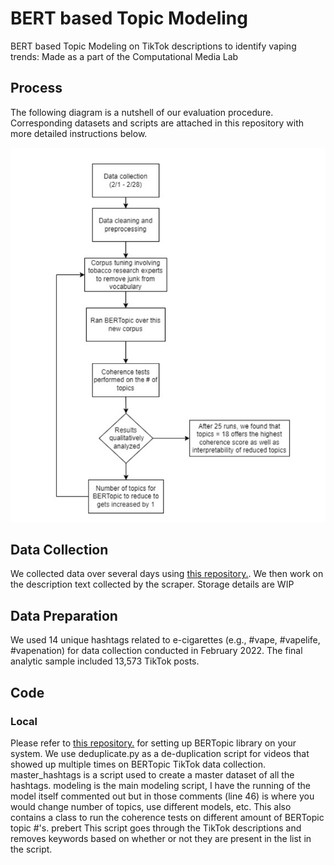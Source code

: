 # BERT based Topic Modeling
BERT based Topic Modeling on TikTok descriptions to identify vaping trends: Made as a part of the Computational Media Lab

## Process
The following diagram is a nutshell of our evaluation procedure. Corresponding datasets and scripts are attached in this repository with more detailed instructions below.

![Process Diagram](figures/process.png)

## Data Collection

We collected data over several days using [this repository.](https://github.com/drawrowfly/tiktok-scraper). We then work on the description text collected by the scraper.
Storage details are WIP

## Data Preparation

We used 14 unique hashtags related to e-cigarettes (e.g., #vape, #vapelife, #vapenation) for data collection conducted in February 2022. The final analytic sample included 13,573 TikTok posts.

## Code

### Local

Please refer to [this repository.](https://github.com/MaartenGr/BERTopic) for setting up BERTopic library on your system.
We use deduplicate.py as a de-duplication script for videos that showed up multiple times on BERTopic TikTok data collection.
master_hashtags is a script used to create a master dataset of all the hashtags.
modeling is the main modeling script, I have the running of the model itself commented out but in those comments (line 46) is where you would change number of topics, use different models, etc. This also contains a class to run the coherence tests on different amount of BERTopic topic #'s. 
prebert This script goes through the TikTok descriptions and removes keywords based on whether or not they are present in the list in the script. 

